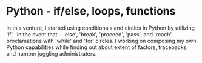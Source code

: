 # Python - if/else, loops, functions
In this venture, I started using conditionals and circles in Python by utilizing 'if',
'in the event that ... else', 'break', 'proceed', 'pass', and 'reach' proclamations with 'while' and
'for' circles. I working on composing my own Python capabilities while finding out about extent of
factors, tracebacks, and number juggling administrators.
